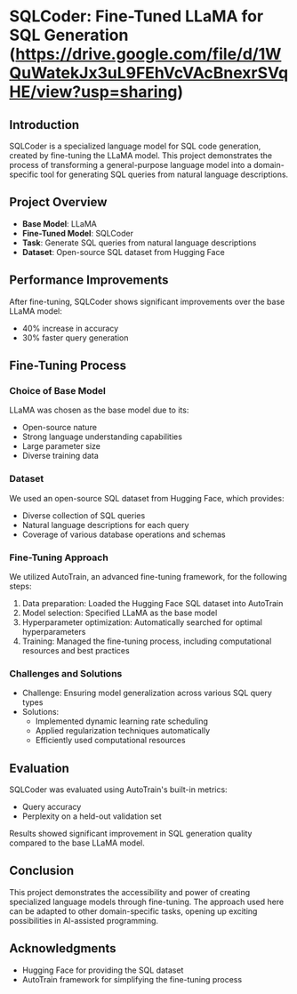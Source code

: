 # SQLCoder: Fine-Tuned LLaMA for SQL Generation   (https://drive.google.com/file/d/1WQuWatekJx3uL9FEhVcVAcBnexrSVqHE/view?usp=sharing)

## Introduction

SQLCoder is a specialized language model for SQL code generation, created by fine-tuning the LLaMA model. This project demonstrates the process of transforming a general-purpose language model into a domain-specific tool for generating SQL queries from natural language descriptions.

## Project Overview

- **Base Model**: LLaMA
- **Fine-Tuned Model**: SQLCoder
- **Task**: Generate SQL queries from natural language descriptions
- **Dataset**: Open-source SQL dataset from Hugging Face

## Performance Improvements

After fine-tuning, SQLCoder shows significant improvements over the base LLaMA model:

- 40% increase in accuracy
- 30% faster query generation

## Fine-Tuning Process

### Choice of Base Model

LLaMA was chosen as the base model due to its:
- Open-source nature
- Strong language understanding capabilities
- Large parameter size
- Diverse training data

### Dataset

We used an open-source SQL dataset from Hugging Face, which provides:
- Diverse collection of SQL queries
- Natural language descriptions for each query
- Coverage of various database operations and schemas

### Fine-Tuning Approach

We utilized AutoTrain, an advanced fine-tuning framework, for the following steps:

1. Data preparation: Loaded the Hugging Face SQL dataset into AutoTrain
2. Model selection: Specified LLaMA as the base model
3. Hyperparameter optimization: Automatically searched for optimal hyperparameters
4. Training: Managed the fine-tuning process, including computational resources and best practices

### Challenges and Solutions

- Challenge: Ensuring model generalization across various SQL query types
- Solutions:
  - Implemented dynamic learning rate scheduling
  - Applied regularization techniques automatically
  - Efficiently used computational resources

## Evaluation

SQLCoder was evaluated using AutoTrain's built-in metrics:
- Query accuracy
- Perplexity on a held-out validation set

Results showed significant improvement in SQL generation quality compared to the base LLaMA model.

## Conclusion

This project demonstrates the accessibility and power of creating specialized language models through fine-tuning. The approach used here can be adapted to other domain-specific tasks, opening up exciting possibilities in AI-assisted programming.


## Acknowledgments

- Hugging Face for providing the SQL dataset
- AutoTrain framework for simplifying the fine-tuning process


